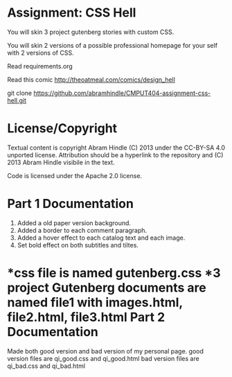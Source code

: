 Assignment: CSS Hell
====================

You will skin 3 project gutenberg stories with custom CSS.

You will skin 2 versions of a possible professional homepage for your
self with 2 versions of CSS.

Read requirements.org

Read this comic http://theoatmeal.com/comics/design_hell

git clone https://github.com/abramhindle/CMPUT404-assignment-css-hell.git

License/Copyright
=================

Textual content is copyright Abram Hindle (C) 2013 under the CC-BY-SA
4.0 unported license. Attribution should be a hyperlink to the
repository and (C) 2013 Abram Hindle visibile in the text.

Code is licensed under the Apache 2.0 license.

Part 1 Documentation
=================
1. Added a old paper version background.
2. Added a border to each comment paragraph.
3. Added a hover effect to each catalog text and each image.
4. Set bold effect on both subtitles and tiltes.

*css file is named gutenberg.css
*3 project Gutenberg documents are named file1 with images.html, file2.html, file3.html
Part 2 Documentation
=================
Made both good version and bad version of my personal page.
good version files are qi_good.css and qi_good.html
bad version files are qi_bad.css and qi_bad.html


